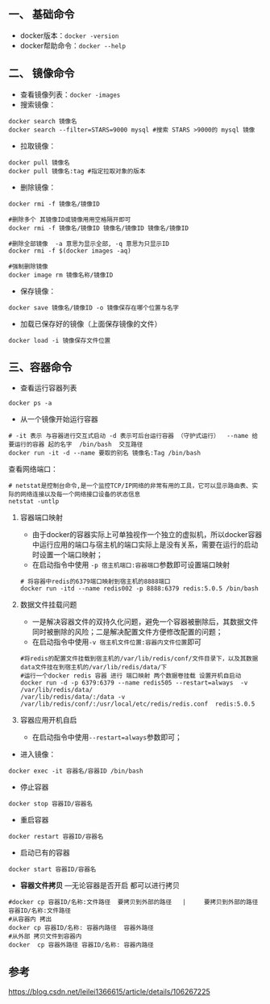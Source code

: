 ## 一、 基础命令

- docker版本：`docker -version`
- docker帮助命令：`docker --help`

## 二、 镜像命令

- 查看镜像列表：`docker -images`
- 搜索镜像：

```
docker search 镜像名
docker search --filter=STARS=9000 mysql #搜索 STARS >9000的 mysql 镜像
```

- 拉取镜像：

```
docker pull 镜像名
docker pull 镜像名:tag #指定拉取对象的版本
```

- 删除镜像：

```
docker rmi -f 镜像名/镜像ID

#删除多个 其镜像ID或镜像用用空格隔开即可 
docker rmi -f 镜像名/镜像ID 镜像名/镜像ID 镜像名/镜像ID

#删除全部镜像  -a 意思为显示全部, -q 意思为只显示ID
docker rmi -f $(docker images -aq)

#强制删除镜像
docker image rm 镜像名称/镜像ID
```

- 保存镜像：

```
docker save 镜像名/镜像ID -o 镜像保存在哪个位置与名字
```

- 加载已保存好的镜像（上面保存镜像的文件）

```
docker load -i 镜像保存文件位置
```



## 三、容器命令

- 查看运行容器列表

```
docker ps -a
```

- 从一个镜像开始运行容器

```
# -it 表示 与容器进行交互式启动 -d 表示可后台运行容器 （守护式运行）  --name 给要运行的容器 起的名字  /bin/bash  交互路径
docker run -it -d --name 要取的别名 镜像名:Tag /bin/bash 
```

查看网络端口：

```
# netstat是控制台命令,是一个监控TCP/IP网络的非常有用的工具，它可以显示路由表、实际的网络连接以及每一个网络接口设备的状态信息
netstat -untlp
```

1. 容器端口映射

   - 由于docker的容器实际上可单独视作一个独立的虚拟机，所以docker容器中运行应用的端口与宿主机的端口实际上是没有关系，需要在运行的启动时设置一个端口映射；
   - 在启动指令中使用 `-p 宿主机端口:容器端口`参数即可设置端口映射

   ```shell
   # 将容器中redis的6379端口映射到宿主机的8888端口
   docker run -itd --name redis002 -p 8888:6379 redis:5.0.5 /bin/bash
   ```

2. 数据文件挂载问题

   - 一是解决容器文件的双持久化问题，避免一个容器被删除后，其数据文件同时被删除的风险；二是解决配置文件方便修改配置的问题；
   - 在启动指令中使用`-v 宿主机文件位置:容器内文件位置`即可

   ```shell
   #将redis的配置文件挂载到宿主机的/var/lib/redis/conf/文件目录下，以及其数据data文件挂在到宿主机的/var/lib/redis/data/下
   #运行一个docker redis 容器 进行 端口映射 两个数据卷挂载 设置开机自启动
   docker run -d -p 6379:6379 --name redis505 --restart=always  -v /var/lib/redis/data/
   /var/lib/redis/data/:/data -v /var/lib/redis/conf/:/usr/local/etc/redis/redis.conf  redis:5.0.5
   ```

3. 容器应用开机自启

   - 在启动指令中使用`--restart=always`参数即可；



- 进入镜像：

```
docker exec -it 容器名/容器ID /bin/bash
```

- 停止容器

```
docker stop 容器ID/容器名
```

- 重启容器

```
docker restart 容器ID/容器名
```

- 启动已有的容器

```
docker start 容器ID/容器名
```

- **容器文件拷贝** —无论容器是否开启 都可以进行拷贝

```
#docker cp 容器ID/名称:文件路径  要拷贝到外部的路径   |     要拷贝到外部的路径  容器ID/名称:文件路径
#从容器内 拷出
docker cp 容器ID/名称: 容器内路径  容器外路径
#从外部 拷贝文件到容器内
docker  cp 容器外路径 容器ID/名称: 容器内路径
```

## 参考

https://blog.csdn.net/leilei1366615/article/details/106267225